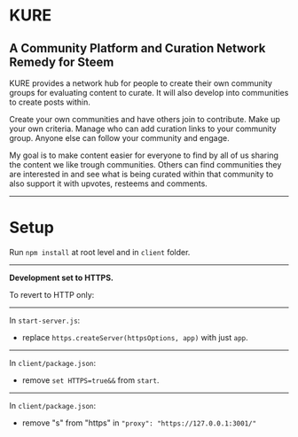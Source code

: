 # KURE

## A Community Platform and Curation Network Remedy for Steem

KURE provides a network hub for people to create their own community groups for evaluating content to curate. It will also develop into communities to create posts within.

Create your own communities and have others join to contribute. Make up your own criteria. Manage who can add curation links to your community group. Anyone else can follow your community and engage.

My goal is to make content easier for everyone to find by all of us sharing the content we like trough communities. Others can find communities they are interested in and see what is being curated within that community to also support it with upvotes, resteems and comments.

---
# Setup

Run `npm install` at root level and in `client` folder.


---
**Development set to HTTPS.**

To revert to HTTP only:

---
In `start-server.js`:
- replace `https.createServer(httpsOptions, app)` with just `app`.

---
In `client/package.json`:
- remove `set HTTPS=true&&` from `start`.

---
In `client/package.json`:
- remove "s" from "https" in `"proxy": "https://127.0.0.1:3001/"`
